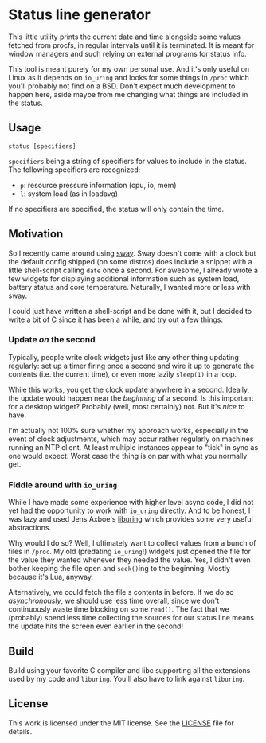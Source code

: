 # Status line generator

This little utility prints the current date and time alongside some values
fetched from procfs, in regular intervals until it is terminated. It is meant
for window managers and such relying on external programs for status info.

This tool is meant purely for my own personal use. And it's only useful on
Linux as it depends on `io_uring` and looks for some things in `/proc` which
you'll probably not find on a BSD. Don't expect much development to happen
here, aside maybe from me changing what things are included in the status.


## Usage

    status [specifiers]

`specifiers` being a string of specifiers for values to include in the status.
The following specifiers are recognized:

 * `p`: resource pressure information (cpu, io, mem)
 * `l`: system load (as in loadavg)

If no specifiers are specified, the status will only contain the time.


## Motivation

So I recently came around using [sway](https://swaywm.org/). Sway doesn't come
with a clock but the default config shipped (on some distros) does include a
snippet with a little shell-script calling `date` once a second. For awesome, I
already wrote a few widgets for displaying additional information such as system
load, battery status and core temperature. Naturally, I wanted more or less with
sway.

I could just have written a shell-script and be done with it, but I decided to
write a bit of C since it has been a while, and try out a few things:

### Update *on* the second

Typically, people write clock widgets just like any other thing updating
regularly: set up a timer firing once a second and wire it up to generate the
contents (i.e. the current time), or even more lazily `sleep(1)` in a loop.

While this works, you get the clock update anywhere in a second. Ideally, the
update would happen near the *beginning* of a second. Is this important for a
desktop widget? Probably (well, most certainly) not. But it's *nice* to have.

I'm actually not 100% sure whether my approach works, especially in the event
of clock adjustments, which may occur rather regularly on machines running an
NTP client. At least multiple instances appear to "tick" in sync as one would
expect. Worst case the thing is on par with what you normally get.

### Fiddle around with `io_uring`

While I have made some experience with higher level async code, I did not yet
had the opportunity to work with `io_uring` directly. And to be honest, I was
lazy and used Jens Axboe's [liburing](https://github.com/axboe/liburing) which
provides some very useful abstractions.

Why would I do so? Well, I ultimately want to collect values from a bunch of
files in `/proc`. My old (predating `io_uring`!) widgets just opened the file
for the value they wanted whenever they needed the value. Yes, I didn't even
bother keeping the file open and `seek()`ing to the beginning. Mostly because
it's Lua, anyway.

Alternatively, we could fetch the file's contents in before. If we do so
*asynchronously*, we should use less time overall, since we don't continuously
waste time blocking on some `read()`. The fact that we (probably) spend less
time collecting the sources for our status line means the update hits the screen
even earlier in the second!


## Build

Build using your favorite C compiler and libc supporting all the extensions
used by my code and `liburing`. You'll also have to link against `liburing`.


## License

This work is licensed under the MIT license. See the [LICENSE](./LICENSE) file
for details.

